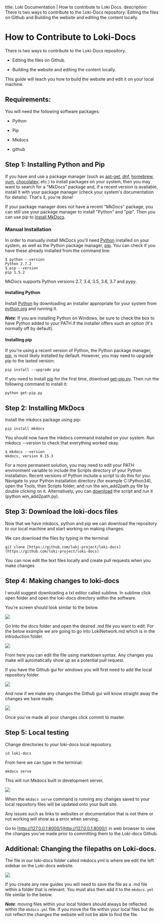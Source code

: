 title: Loki Documentation | How to contribute to Loki Docs.
description: There is two ways to contribute to the Loki-Docs repository: Editing the files on Github and Building the website and editing the content locally.


# How to Contribute to Loki-Docs
There is two ways to contribute to the Loki-Docs repository. 

* Editing the files on Github.

* Building the website and editing the content locally.

This guide will teach you how to build the website and edit it on your local machine.

## Requirements: 
You will need the following software packages:

-   Python

-   Pip

-   Mkdocs

-   github

## Step 1: Installing Python and Pip

If you have and use a package manager (such as [apt-get](https://help.ubuntu.com/community/AptGet/Howto), [dnf](http://dnf.readthedocs.io/en/latest/index.html), [homebrew](https://brew.sh/), [yum](http://yum.baseurl.org/), [chocolatey](https://chocolatey.org/), etc.) to install packages on your system, then you may want to search for a "MkDocs" package and, if a recent version is available, install it with your package manager (check your system's documentation for details). That's it, you're done!

If your package manager does not have a recent "MkDocs" package, you can still use your package manager to install "Python" and "pip". Then you can use pip to [install MkDocs](https://www.mkdocs.org/#installing-mkdocs).

### Manual Installation

In order to manually install MkDocs you'll need [Python](https://www.python.org/) installed on your system, as well as the Python package manager, [pip](http://pip.readthedocs.io/en/stable/installing/). You can check if you have these already installed from the command line:

  
```
$ python --version  
Python 2.7.2  
$ pip --version  
pip 1.5.2
```
  
MkDocs supports Python versions 2.7, 3.4, 3.5, 3.6, 3.7 and pypy.

#### Installing Python

Install [Python](https://www.python.org/) by downloading an installer appropriate for your system from [python.org](https://www.python.org/downloads/) and running it.

  

***Note***: If you are installing Python on Windows, be sure to check the box to have Python added to your PATH if the installer offers such an option (it's normally off by default).

  
  

#### Installing pip

If you're using a recent version of Python, the Python package manager, [pip](http://pip.readthedocs.io/en/stable/installing/), is most likely installed by default. However, you may need to upgrade pip to the lasted version:

  

`pip install --upgrade pip`

  

If you need to install [pip](http://pip.readthedocs.io/en/stable/installing/) for the first time, download [get-pip.py](https://bootstrap.pypa.io/get-pip.py). Then run the following command to install it:

  

`python get-pip.py`

## Step 2: Installing MkDocs

Install the mkdocs package using pip:

  

`pip install mkdocs`

  
  

You should now have the mkdocs command installed on your system. Run mkdocs --version to check that everything worked okay.

  
```
$ mkdocs --version  
mkdocs, version 0.15.3
```
  

For a more permanent solution, you may need to edit your PATH environment variable to include the Scripts directory of your Python installation. Recent versions of Python include a script to do this for you. Navigate to your Python installation directory (for example C:\Python34\), open the Tools, then Scripts folder, and run the win_add2path.py file by double clicking on it. Alternatively, you can [download](https://svn.python.org/projects/python/trunk/Tools/scripts/win_add2path.py) the script and run it (python win_add2path.py).

## Step 3: Download the loki-docs files

Now that we have mkdocs, python and pip we can download the repository to our local machine and start working on making changes.

  

We can download the files by typing in the terminal:

```git clone [https://github.com/loki-project/loki-docs](https://github.com/loki-project/loki-docs)```

You can now edit the text files locally and create pull requests when you make changes

## Step 4: Making changes to loki-docs

I would suggest downloading a txt editor called sublime. In sublime click open folder and open the loki-docs directory within the software.

  

You’re screen should look similar to the below.

![](https://lh3.googleusercontent.com/gqkkRml81JxMhAt-HzPrUXOuI_kCFavgyKDPFuUnIUVUYDcVsEpxV-4gSuS8X5AsIEii_zNDtFKxgtUmAjqOWGF3ABPJ30JMFfcYX2DKOyCalo1ZYq3oA7GA_zdXOpDym0ZoWGBf)

  

Go into the docs folder and open the desired .md file you want to edit. For the below example we are going to go into LokiNetwork.md which is in the introduction folder.

  

![](https://lh4.googleusercontent.com/Zol2dB0h9EhFugc9vjymoxkcOtbDS8hb-RJxM5ovrYalCH9D6R_pWPZHKCjDKPqP1Hx1Ic070gjb1DYPy9V-Htit1RWOaMwdstCE_HeiuRX1VIgOopHGoZygu3TclINfhdc_EKe_)

  

From here you can edit the file using markdown syntax. Any changes you make will automatically show up as a potential pull request.

  

If you have the Github gui for windows you will first need to add the local repository folder.

  

![](https://lh4.googleusercontent.com/UNs4hnkrLABy30PRiNc4p-mjonMR5rpWTB_zYramhe0R95WHT1tAImA2sK1bTHt3Ei00yoMi-zGLDl07LHjjXFKcLS5r8O_Atz9qsoCpKpBRXamo3asawhNZzgh-ZtNg5Bh9oURV)

  

And now if we make any changes the Github gui will know straight away the changes we have made.

  

![](https://lh4.googleusercontent.com/CGWYQw3MDxtzro9ZLYfdykGYbuwabRvnEC9WKfcaVaB082f4gxqs8JOfCU0ZdTjICzgi_Z0-OpTeXPsXFGCZlOMkIo1_gdCPtvcXgIpcEd2BNn_5jR0j8TG9zsK3GUPIPBme4vTE)

  

Once you’ve made all your changes click commit to master.

## Step 5: Local testing

Change directories to your loki-docs local repository.

  

`cd loki-docs`

  

From here we can type in the terminal:

  

`mkdocs serve`

  

This will run Mkdocs built in development server.

  

![](https://lh4.googleusercontent.com/gmyELGXW5juOP3JKRVIQde-EOySVxrQE4K5NPDrYUPhaTA3nsJROS4jFASzwwRcSYgc8oLsBFXOIwuq6Npqnt6_i4imz6jlWN2zOyh2D5cfzC4u-D6iZKACHRIkvVCJLIDHtV68V)

  

When the `mkdocs serve` command is running any changes saved to your local repository files will be updated onto your built site.

Any issues such as links to websites or documentation that is not there or not working will show as a error when serving.


Go to [http://127.0.0.1:8000/](http://127.0.0.1:8000/) in web browser to view the changes you’ve made prior to committing them to the Loki-docs Github.

## Additional: Changing the filepaths on Loki-docs.

The file in our loki-docs folder called mkdocs.yml is where we edit the left sidebar on the Loki-docs website.

![](https://lh3.googleusercontent.com/-r1EexqvKe9TgiUnAy-xGx0ltRmDR9qDGMKOgdTKlPsvW-uYbofbSz4x-nypUHhK6edq7b8Ru2_1CbFj6p9HrFE2Jej1wRTNAp81Ev4H7v9Q98NyXyu9HasTSK2xzeJ43L6hIwKh)

If you create any new guides you will need to save the file as a .md file within a folder that is relevant. You must also then add it to the `mkdocs.yml` file similar to the below.

  

***Note***: moving files within your local folders should always be reflected within the `mkdocs.yml` file. If you move the file within your local files but do not reflect the changes the website will not be able to find the file.
